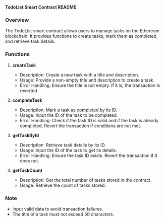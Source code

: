
**TodoList Smart Contract README**

### Overview

The TodoList smart contract allows users to manage tasks on the Ethereum blockchain. It provides functions to create tasks, mark them as completed, and retrieve task details.

### Functions

1.  **createTask**
    
    -   Description: Create a new task with a title and description.
    -   Usage: Provide a non-empty title and description to create a task.
    -   Error Handling: Ensure the title is not empty. If it is, the transaction is reverted.
2.  **completeTask**
    
    -   Description: Mark a task as completed by its ID.
    -   Usage: Input the ID of the task to be completed.
    -   Error Handling: Check if the task ID is valid and if the task is already completed. Revert the transaction if conditions are not met.
3.  **getTaskById**
    
    -   Description: Retrieve task details by its ID.
    -   Usage: Input the ID of the task to get its details.
    -   Error Handling: Ensure the task ID exists. Revert the transaction if it does not.
4.  **getTaskCount**
    
    -   Description: Get the total number of tasks stored in the contract.
    -   Usage: Retrieve the count of tasks stored.

### Note

-   Input valid data to avoid transaction failures.
-   The title of a task must not exceed 50 characters.
